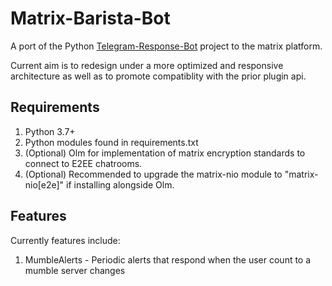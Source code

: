 # Matrix-Barista-Bot
A port of the Python [Telegram-Response-Bot](https://github.com/Matthew-Klawitter/Telegram-Response-Bot) project to the matrix platform.

Current aim is to redesign under a more optimized and responsive architecture as well as to promote compatiblity with the prior plugin api. 

## Requirements
1. Python 3.7+
2. Python modules found in requirements.txt
3. (Optional) Olm for implementation of matrix encryption standards to connect to E2EE chatrooms.
4. (Optional) Recommended to upgrade the matrix-nio module to "matrix-nio[e2e]" if installing alongside Olm.

## Features
Currently features include:
1. MumbleAlerts - Periodic alerts that respond when the user count to a mumble server changes
